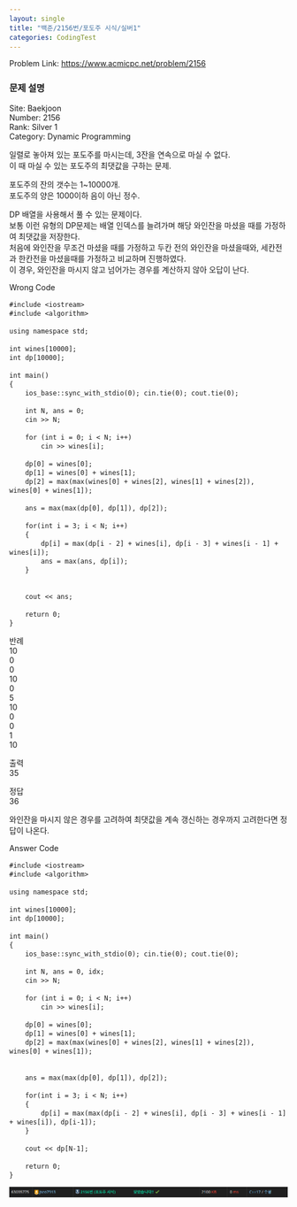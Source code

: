 ```yaml
---
layout: single
title: "백준/2156번/포도주 시식/실버1"
categories: CodingTest
---
```


Problem Link: <https://www.acmicpc.net/problem/2156>

### 문제 설명
Site: Baekjoon   
Number: 2156   
Rank: Silver 1   
Category: Dynamic Programming

일렬로 놓아져 있는 포도주를 마시는데, 3잔을 연속으로 마실 수 없다.   
이 때 마실 수 있는 포도주의 최댓값을 구하는 문제.

포도주의 잔의 갯수는 1~10000개.   
포도주의 양은 1000이하 음이 아닌 정수.

DP 배열을 사용해서 풀 수 있는 문제이다.   
보통 이런 유형의 DP문제는 배열 인덱스를 늘려가며 해당 와인잔을 마셨을 때를 가정하여 최댓값을 저장한다.   
처음에 와인잔을 무조건 마셨을 때를 가정하고 두칸 전의 와인잔을 마셨을때와, 세칸전과 한칸전을 마셨을때를 가정하고 비교하며 진행하였다.   
이 경우, 와인잔을 마시지 않고 넘어가는 경우를 계산하지 않아 오답이 난다.

Wrong Code
```
#include <iostream>
#include <algorithm>

using namespace std;

int wines[10000];
int dp[10000];

int main()
{
	ios_base::sync_with_stdio(0); cin.tie(0); cout.tie(0);

	int N, ans = 0;
	cin >> N;

	for (int i = 0; i < N; i++)
		cin >> wines[i];

	dp[0] = wines[0];
	dp[1] = wines[0] + wines[1];
	dp[2] = max(max(wines[0] + wines[2], wines[1] + wines[2]), wines[0] + wines[1]);

	ans = max(max(dp[0], dp[1]), dp[2]);

	for(int i = 3; i < N; i++)
	{
		dp[i] = max(dp[i - 2] + wines[i], dp[i - 3] + wines[i - 1] + wines[i]);
		ans = max(ans, dp[i]);
	}


	cout << ans;

	return 0;
}
```

반례   
10   
0   
0   
10   
0   
5   
10   
0   
0   
1   
10   

출력   
35

정답   
36

와인잔을 마시지 않은 경우를 고려하여 최댓값을 계속 갱신하는 경우까지 고려한다면 정답이 나온다.

Answer Code
```
#include <iostream>
#include <algorithm>

using namespace std;

int wines[10000];
int dp[10000];

int main()
{
	ios_base::sync_with_stdio(0); cin.tie(0); cout.tie(0);

	int N, ans = 0, idx;
	cin >> N;

	for (int i = 0; i < N; i++)
		cin >> wines[i];

	dp[0] = wines[0];
	dp[1] = wines[0] + wines[1];
	dp[2] = max(max(wines[0] + wines[2], wines[1] + wines[2]), wines[0] + wines[1]);


	ans = max(max(dp[0], dp[1]), dp[2]);

	for(int i = 3; i < N; i++)
	{
		dp[i] = max(max(dp[i - 2] + wines[i], dp[i - 3] + wines[i - 1] + wines[i]), dp[i-1]);
	}

	cout << dp[N-1];

	return 0;
}
```

![백준2156번](/assets/images/CodingTest/백준2156번.PNG)

